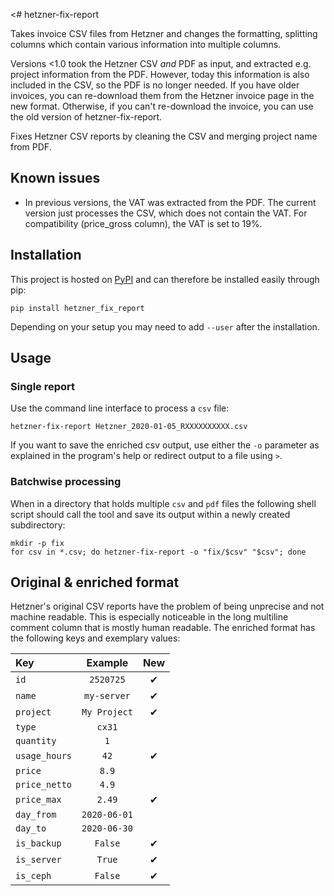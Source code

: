 <# hetzner-fix-report

Takes invoice CSV files from Hetzner and changes the formatting, splitting columns which contain various information into multiple columns.

Versions <1.0 took the Hetzner CSV *and* PDF as input, and extracted e.g. project information from the PDF.
However, today this information is also included in the CSV, so the PDF is no longer needed.
If you have older invoices, you can re-download them from the Hetzner invoice page in the new format.
Otherwise, if you can't re-download the invoice, you can use the old version of hetzner-fix-report.

Fixes Hetzner CSV reports by cleaning the CSV and merging project name from PDF.

## Known issues

- In previous versions, the VAT was extracted from the PDF. The current version just processes the CSV, which does not contain the VAT.
  For compatibility (price_gross column), the VAT is set to 19%.


## Installation

This project is hosted on [PyPI](https://pypi.org/project/hetzner-fix-report/) and can therefore be installed easily through pip:

```
pip install hetzner_fix_report
```

Depending on your setup you may need to add `--user` after the installation.

## Usage
### Single report
Use the command line interface to process a `csv` file:

```
hetzner-fix-report Hetzner_2020-01-05_RXXXXXXXXXX.csv
```

If you want to save the enriched csv output, use either the `-o` parameter as explained in the program's help or redirect output to a file using `>`.

### Batchwise processing
When in a directory that holds multiple `csv` and `pdf` files the following shell script should call the tool and save its output within a newly created subdirectory:

```
mkdir -p fix
for csv in *.csv; do hetzner-fix-report -o "fix/$csv" "$csv"; done
```

## Original & enriched format
Hetzner's original CSV reports have the problem of being unprecise and not machine readable.
This is especially noticeable in the long multiline comment column that is mostly human readable.
The enriched format has the following keys and exemplary values:

Key | Example | New
:-|:-:| :-:
`id` | `2520725` | ✔
`name` | `my-server` | ✔
`project` | `My Project` | ✔
`type` | `cx31` |
`quantity` | `1` |
`usage_hours` | `42` | ✔
`price` | `8.9` |
`price_netto` | `4.9` |
`price_max` | `2.49` | ✔
`day_from` | `2020-06-01` |
`day_to` | `2020-06-30` |
`is_backup` | `False` | ✔
`is_server` | `True` | ✔
`is_ceph` | `False` | ✔

